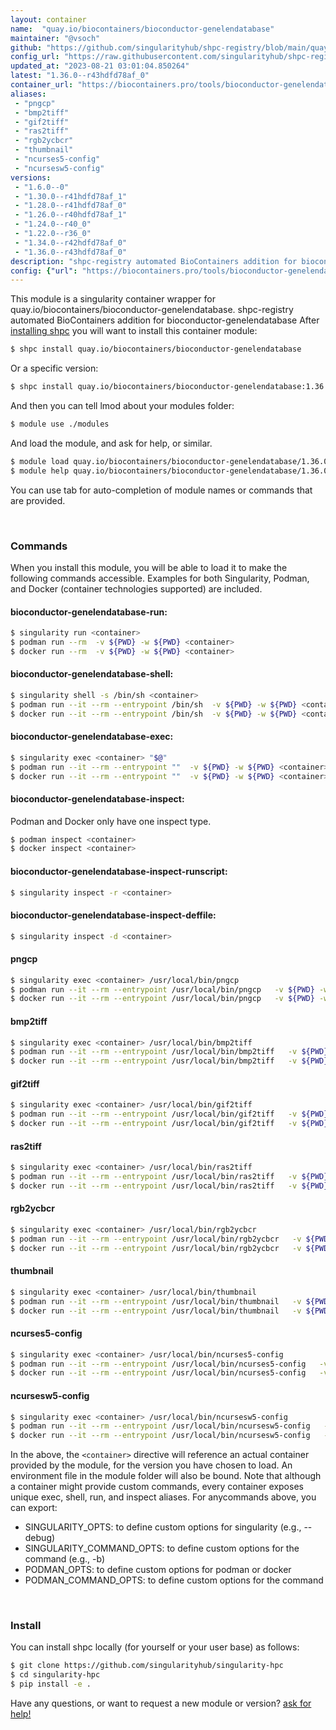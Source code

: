```yaml
---
layout: container
name:  "quay.io/biocontainers/bioconductor-genelendatabase"
maintainer: "@vsoch"
github: "https://github.com/singularityhub/shpc-registry/blob/main/quay.io/biocontainers/bioconductor-genelendatabase/container.yaml"
config_url: "https://raw.githubusercontent.com/singularityhub/shpc-registry/main/quay.io/biocontainers/bioconductor-genelendatabase/container.yaml"
updated_at: "2023-08-21 03:01:04.850264"
latest: "1.36.0--r43hdfd78af_0"
container_url: "https://biocontainers.pro/tools/bioconductor-genelendatabase"
aliases:
 - "pngcp"
 - "bmp2tiff"
 - "gif2tiff"
 - "ras2tiff"
 - "rgb2ycbcr"
 - "thumbnail"
 - "ncurses5-config"
 - "ncursesw5-config"
versions:
 - "1.6.0--0"
 - "1.30.0--r41hdfd78af_1"
 - "1.28.0--r41hdfd78af_0"
 - "1.26.0--r40hdfd78af_1"
 - "1.24.0--r40_0"
 - "1.22.0--r36_0"
 - "1.34.0--r42hdfd78af_0"
 - "1.36.0--r43hdfd78af_0"
description: "shpc-registry automated BioContainers addition for bioconductor-genelendatabase"
config: {"url": "https://biocontainers.pro/tools/bioconductor-genelendatabase", "maintainer": "@vsoch", "description": "shpc-registry automated BioContainers addition for bioconductor-genelendatabase", "latest": {"1.36.0--r43hdfd78af_0": "sha256:8c556766b6ea0718bd997229f2cc33ce02bd399363ea1195c1f549b97890da62"}, "tags": {"1.6.0--0": "sha256:6e8ba0ba3f8f2ac56bd018c2e43d20112ab3f5427f4a2c3290ed3c265ec3143c", "1.30.0--r41hdfd78af_1": "sha256:1b08e3072d9580d3749baf113048c2d9e57d1d7ea9e6b9877107345b822eeb69", "1.28.0--r41hdfd78af_0": "sha256:7bfdec26a7d01fd4bd68e6e0ef22ce16c79e812f852487df1ad23a4735187ae7", "1.26.0--r40hdfd78af_1": "sha256:e42e20d86e86be6e3a7e9c441a690ccbf5d87550a6d4063167b2e2e1b1dd1925", "1.24.0--r40_0": "sha256:a87549821bb452151dbf1d85276525fe036ddd568b154c934951caa498be0b7a", "1.22.0--r36_0": "sha256:f79c69be2b98fc85d8056fd574736f4c51d43ea5869be21b72ccc6d0b0fd4887", "1.34.0--r42hdfd78af_0": "sha256:d831717d45cc86501aba18d3a0a3d7bb4820a77f0d24acf04a880d0fef877d11", "1.36.0--r43hdfd78af_0": "sha256:8c556766b6ea0718bd997229f2cc33ce02bd399363ea1195c1f549b97890da62"}, "docker": "quay.io/biocontainers/bioconductor-genelendatabase", "aliases": {"pngcp": "/usr/local/bin/pngcp", "bmp2tiff": "/usr/local/bin/bmp2tiff", "gif2tiff": "/usr/local/bin/gif2tiff", "ras2tiff": "/usr/local/bin/ras2tiff", "rgb2ycbcr": "/usr/local/bin/rgb2ycbcr", "thumbnail": "/usr/local/bin/thumbnail", "ncurses5-config": "/usr/local/bin/ncurses5-config", "ncursesw5-config": "/usr/local/bin/ncursesw5-config"}}
---
```


This module is a singularity container wrapper for quay.io/biocontainers/bioconductor-genelendatabase.
shpc-registry automated BioContainers addition for bioconductor-genelendatabase
After [installing shpc](#install) you will want to install this container module:


```bash
$ shpc install quay.io/biocontainers/bioconductor-genelendatabase
```

Or a specific version:

```bash
$ shpc install quay.io/biocontainers/bioconductor-genelendatabase:1.36.0--r43hdfd78af_0
```

And then you can tell lmod about your modules folder:

```bash
$ module use ./modules
```

And load the module, and ask for help, or similar.

```bash
$ module load quay.io/biocontainers/bioconductor-genelendatabase/1.36.0--r43hdfd78af_0
$ module help quay.io/biocontainers/bioconductor-genelendatabase/1.36.0--r43hdfd78af_0
```

You can use tab for auto-completion of module names or commands that are provided.

<br>

### Commands

When you install this module, you will be able to load it to make the following commands accessible.
Examples for both Singularity, Podman, and Docker (container technologies supported) are included.

#### bioconductor-genelendatabase-run:

```bash
$ singularity run <container>
$ podman run --rm  -v ${PWD} -w ${PWD} <container>
$ docker run --rm  -v ${PWD} -w ${PWD} <container>
```

#### bioconductor-genelendatabase-shell:

```bash
$ singularity shell -s /bin/sh <container>
$ podman run --it --rm --entrypoint /bin/sh  -v ${PWD} -w ${PWD} <container>
$ docker run --it --rm --entrypoint /bin/sh  -v ${PWD} -w ${PWD} <container>
```

#### bioconductor-genelendatabase-exec:

```bash
$ singularity exec <container> "$@"
$ podman run --it --rm --entrypoint ""  -v ${PWD} -w ${PWD} <container> "$@"
$ docker run --it --rm --entrypoint ""  -v ${PWD} -w ${PWD} <container> "$@"
```

#### bioconductor-genelendatabase-inspect:

Podman and Docker only have one inspect type.

```bash
$ podman inspect <container>
$ docker inspect <container>
```

#### bioconductor-genelendatabase-inspect-runscript:

```bash
$ singularity inspect -r <container>
```

#### bioconductor-genelendatabase-inspect-deffile:

```bash
$ singularity inspect -d <container>
```


#### pngcp

```bash
$ singularity exec <container> /usr/local/bin/pngcp
$ podman run --it --rm --entrypoint /usr/local/bin/pngcp   -v ${PWD} -w ${PWD} <container> -c " $@"
$ docker run --it --rm --entrypoint /usr/local/bin/pngcp   -v ${PWD} -w ${PWD} <container> -c " $@"
```


#### bmp2tiff

```bash
$ singularity exec <container> /usr/local/bin/bmp2tiff
$ podman run --it --rm --entrypoint /usr/local/bin/bmp2tiff   -v ${PWD} -w ${PWD} <container> -c " $@"
$ docker run --it --rm --entrypoint /usr/local/bin/bmp2tiff   -v ${PWD} -w ${PWD} <container> -c " $@"
```


#### gif2tiff

```bash
$ singularity exec <container> /usr/local/bin/gif2tiff
$ podman run --it --rm --entrypoint /usr/local/bin/gif2tiff   -v ${PWD} -w ${PWD} <container> -c " $@"
$ docker run --it --rm --entrypoint /usr/local/bin/gif2tiff   -v ${PWD} -w ${PWD} <container> -c " $@"
```


#### ras2tiff

```bash
$ singularity exec <container> /usr/local/bin/ras2tiff
$ podman run --it --rm --entrypoint /usr/local/bin/ras2tiff   -v ${PWD} -w ${PWD} <container> -c " $@"
$ docker run --it --rm --entrypoint /usr/local/bin/ras2tiff   -v ${PWD} -w ${PWD} <container> -c " $@"
```


#### rgb2ycbcr

```bash
$ singularity exec <container> /usr/local/bin/rgb2ycbcr
$ podman run --it --rm --entrypoint /usr/local/bin/rgb2ycbcr   -v ${PWD} -w ${PWD} <container> -c " $@"
$ docker run --it --rm --entrypoint /usr/local/bin/rgb2ycbcr   -v ${PWD} -w ${PWD} <container> -c " $@"
```


#### thumbnail

```bash
$ singularity exec <container> /usr/local/bin/thumbnail
$ podman run --it --rm --entrypoint /usr/local/bin/thumbnail   -v ${PWD} -w ${PWD} <container> -c " $@"
$ docker run --it --rm --entrypoint /usr/local/bin/thumbnail   -v ${PWD} -w ${PWD} <container> -c " $@"
```


#### ncurses5-config

```bash
$ singularity exec <container> /usr/local/bin/ncurses5-config
$ podman run --it --rm --entrypoint /usr/local/bin/ncurses5-config   -v ${PWD} -w ${PWD} <container> -c " $@"
$ docker run --it --rm --entrypoint /usr/local/bin/ncurses5-config   -v ${PWD} -w ${PWD} <container> -c " $@"
```


#### ncursesw5-config

```bash
$ singularity exec <container> /usr/local/bin/ncursesw5-config
$ podman run --it --rm --entrypoint /usr/local/bin/ncursesw5-config   -v ${PWD} -w ${PWD} <container> -c " $@"
$ docker run --it --rm --entrypoint /usr/local/bin/ncursesw5-config   -v ${PWD} -w ${PWD} <container> -c " $@"
```



In the above, the `<container>` directive will reference an actual container provided
by the module, for the version you have chosen to load. An environment file in the
module folder will also be bound. Note that although a container
might provide custom commands, every container exposes unique exec, shell, run, and
inspect aliases. For anycommands above, you can export:

 - SINGULARITY_OPTS: to define custom options for singularity (e.g., --debug)
 - SINGULARITY_COMMAND_OPTS: to define custom options for the command (e.g., -b)
 - PODMAN_OPTS: to define custom options for podman or docker
 - PODMAN_COMMAND_OPTS: to define custom options for the command

<br>

### Install

You can install shpc locally (for yourself or your user base) as follows:

```bash
$ git clone https://github.com/singularityhub/singularity-hpc
$ cd singularity-hpc
$ pip install -e .
```

Have any questions, or want to request a new module or version? [ask for help!](https://github.com/singularityhub/singularity-hpc/issues)